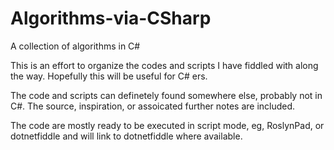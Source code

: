 # Algorithms-via-CSharp
A collection of algorithms in C#

This is an effort to organize the codes and scripts I have fiddled with along the way.
Hopefully this will be useful for C# ers.

The code and scripts can definetely found somewhere else, probably not in C#. 
The source, inspiration, or assoicated further notes are included.

The code are mostly ready to be executed in script mode, eg, RoslynPad, or dotnetfiddle and will link to dotnetfiddle where available.

